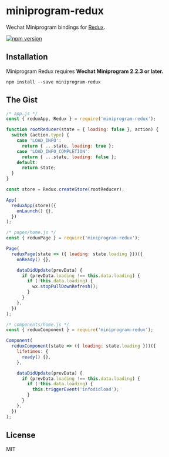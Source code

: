 # miniprogram-redux

Wechat Miniprogram bindings for [Redux](https://github.com/mingenesis/miniprogram-redux).

[![npm version](https://img.shields.io/npm/v/miniprogram-redux.svg?style=flat-square)](https://www.npmjs.com/package/miniprogram-redux)

## Installation

Miniprogram Redux requires **Wechat Miniprogram 2.2.3 or later.**

```
npm install --save miniprogram-redux
```

## The Gist

```js
/* app.js */
const { reduxApp, Redux } = require('miniprogram-redux');

function rootReducer(state = { loading: false }, action) {
  switch (action.type) {
    case 'LOAD_INFO':
      return { ...state, loading: true };
    case 'LOAD_INFO_COMPLETION':
      return { ...state, loading: false };
    default:
      return state;
  }
}

const store = Redux.createStore(rootReducer);

App(
  reduxApp(store)({
    onLaunch() {},
  })
);

/* pages/home.js */
const { reduxPage } = require('miniprogram-redux');

Page(
  reduxPage(state => ({ loading: state.loading }))({
    onReady() {},

    dataDidUpdate(prevData) {
      if (prevData.loading !== this.data.loading) {
        if (!this.data.loading) {
          wx.stopPullDownRefresh();
        }
      }
    },
  })
);

/* components/home.js */
const { reduxComponent } = require('miniprogram-redux');

Component(
  reduxComponent(state => ({ loading: state.loading }))({
    lifetimes: {
      ready() {},
    },

    dataDidUpdate(prevData) {
      if (prevData.loading !== this.data.loading) {
        if (!this.data.loading) {
          this.triggerEvent('infodidload');
        }
      }
    },
  })
);
```

## License

MIT
